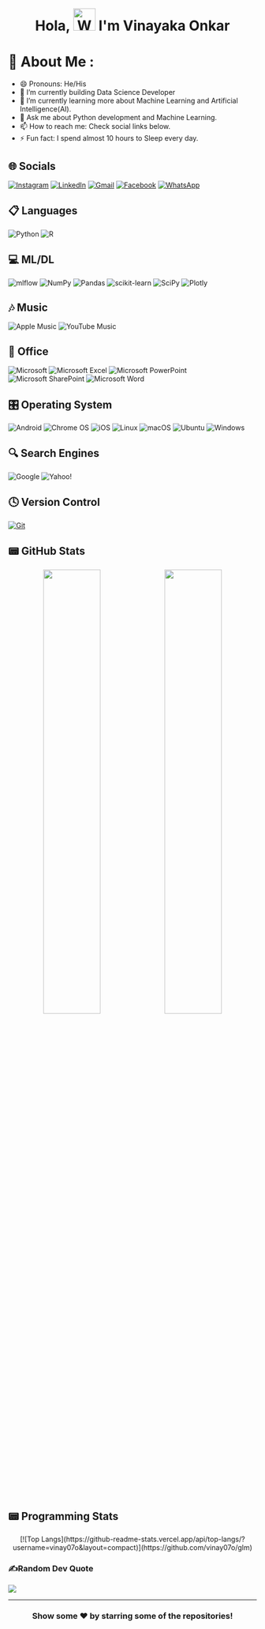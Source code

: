 <h1 align="center"> Hola, <img src="https://raw.githubusercontent.com/nixin72/nixin72/master/wave.gif" 
         alt="Waving hand animated gif"
         height="45"
         width="45" /> I'm Vinayaka Onkar</h1>


# 💫 About Me :
- 😄 Pronouns: He/His
- 🔭 I’m currently building Data Science Developer
- 🌱 I’m currently learning more about Machine Learning and Artificial Intelligence(AI).
- 💬 Ask me about Python development and Machine Learning.
- 📫 How to reach me: Check social links below.
- ⚡ Fun fact: I spend almost 10 hours to Sleep every day.

## 🌐 Socials
[![Instagram](https://img.shields.io/badge/Instagram-E4405F?style=for-the-badge&logo=instagram&logoColor=white)](https://www.instagram.com/vinay_onkar/) [![LinkedIn](https://img.shields.io/badge/LinkedIn-0077B5?style=for-the-badge&logo=linkedin&logoColor=white)](https://www.linkedin.com/in/vinayaka-o) [![Gmail](https://img.shields.io/badge/Gmail-D14836?style=for-the-badge&logo=gmail&logoColor=white)](rudrappavinay963@gmail.com) [![Facebook](https://img.shields.io/badge/Facebook-%231877F2.svg?style=for-the-badge&logo=Facebook&logoColor=white)](https://www.facebook.com/vinu.vinay.79677) [![WhatsApp](https://img.shields.io/badge/WhatsApp-25D366?style=for-the-badge&logo=whatsapp&logoColor=white)](+917019066576)

## 📋 Languages
![Python](https://img.shields.io/badge/python-3670A0?style=for-the-badge&logo=python&logoColor=ffdd54) ![R](https://img.shields.io/badge/r-%23276DC3.svg?style=for-the-badge&logo=r&logoColor=white) 

## 💻 ML/DL
![mlflow](https://img.shields.io/badge/mlflow-%23d9ead3.svg?style=for-the-badge&logo=numpy&logoColor=blue) ![NumPy](https://img.shields.io/badge/numpy-%23013243.svg?style=for-the-badge&logo=numpy&logoColor=white) ![Pandas](https://img.shields.io/badge/pandas-%23150458.svg?style=for-the-badge&logo=pandas&logoColor=white) ![scikit-learn](https://img.shields.io/badge/scikit--learn-%23F7931E.svg?style=for-the-badge&logo=scikit-learn&logoColor=white) ![SciPy](https://img.shields.io/badge/SciPy-%230C55A5.svg?style=for-the-badge&logo=scipy&logoColor=%white) ![Plotly](https://img.shields.io/badge/Plotly-%233F4F75.svg?style=for-the-badge&logo=plotly&logoColor=white) 

## 🎶 Music
![Apple Music](https://img.shields.io/badge/Apple_Music-9933CC?style=for-the-badge&logo=apple-music&logoColor=white) ![YouTube Music](https://img.shields.io/badge/YouTube_Music-FF0000?style=for-the-badge&logo=youtube-music&logoColor=white)

## 🏢 Office
![Microsoft](https://img.shields.io/badge/Microsoft-0078D4?style=for-the-badge&logo=microsoft&logoColor=white) ![Microsoft Excel](https://img.shields.io/badge/Microsoft_Excel-217346?style=for-the-badge&logo=microsoft-excel&logoColor=white) ![Microsoft PowerPoint](https://img.shields.io/badge/Microsoft_PowerPoint-B7472A?style=for-the-badge&logo=microsoft-powerpoint&logoColor=white) ![Microsoft SharePoint ](https://img.shields.io/badge/Microsoft_SharePoint-0078D4?style=for-the-badge&logo=microsoft-sharepoint&logoColor=white) ![Microsoft Word](https://img.shields.io/badge/Microsoft_Word-2B579A?style=for-the-badge&logo=microsoft-word&logoColor=white) 

## 🎛️ Operating System
![Android](https://img.shields.io/badge/Android-3DDC84?style=for-the-badge&logo=android&logoColor=white) ![Chrome OS](https://img.shields.io/badge/chrome%20os-3d89fc?style=for-the-badge&logo=google%20chrome&logoColor=white) ![iOS](https://img.shields.io/badge/iOS-000000?style=for-the-badge&logo=ios&logoColor=white) ![Linux](https://img.shields.io/badge/Linux-FCC624?style=for-the-badge&logo=linux&logoColor=black) ![macOS](https://img.shields.io/badge/mac%20os-000000?style=for-the-badge&logo=macos&logoColor=F0F0F0) ![Ubuntu](https://img.shields.io/badge/Ubuntu-E95420?style=for-the-badge&logo=ubuntu&logoColor=white) ![Windows](https://img.shields.io/badge/Windows-0078D6?style=for-the-badge&logo=windows&logoColor=white)

## 🔍 Search Engines
![Google](https://img.shields.io/badge/google-4285F4?style=for-the-badge&logo=google&logoColor=white) ![Yahoo!](https://img.shields.io/badge/Yahoo!-6001D2?style=for-the-badge&logo=Yahoo!&logoColor=white)

## 🕓 Version Control
[![Git](https://img.shields.io/badge/git-%23F05033.svg?style=for-the-badge&logo=git&logoColor=white)](https://github.com/vinay07o/) 

## 📟 GitHub Stats
<p align="center">
	<img width="48%" src="https://github-readme-stats.vercel.app/api?username=vinay07o&show_icons=true&theme=vue" />
	<img width="48%" src="https://github-readme-streak-stats.herokuapp.com/?user=vinay07o&theme=vue" />
</p>

## 📟 Programming Stats
<p align="center">
	[![Top Langs](https://github-readme-stats.vercel.app/api/top-langs/?username=vinay07o&layout=compact)](https://github.com/vinay07o/glm)
</p>

### ✍️Random Dev Quote
![](https://quotes-github-readme.vercel.app/api?type=horizontal&theme=vue)

---

<div align="center">

### Show some ❤️ by starring some of the repositories!

</div>
